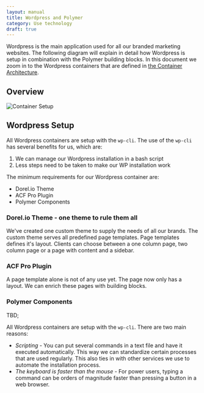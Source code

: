 ```yaml
---
layout: manual
title: Wordpress and Polymer
category: Use technology
draft: true
---
```


Wordpress is the main application used for all our branded marketing websites. The following diagram will explain in detail how Wordpress is setup in combination with the Polymer building blocks. In this document we zoom in to the Wordpress containers that are defined in [the Container Architecture](./container-architecture.html).

## Overview

![Container Setup](/assets/img/wp-polymer-setup.png "Wordpress and Polymer Setup")

## Wordpress Setup

All Wordpress containers are setup with the <code>wp-cli</code>. The use of the <code>wp-cli</code> has several benefits for us, which are:
1. We can manage our Wordpress installation in a bash script
2. Less steps need to be taken to make our WP installation work

The minimum requirements for our Wordpress container are:
- Dorel.io Theme
- ACF Pro Plugin
- Polymer Components

### Dorel.io Theme - one theme to rule them all

We've created one custom theme to supply the needs of all our brands. The custom theme serves all predefined page templates. Page templates defines it's layout. Clients can choose between a one column page, two column page or a page with content and a sidebar.

### ACF Pro Plugin

A page template alone is not of any use yet. The page now only has a layout. We can enrich these pages with building blocks.

### Polymer Components

TBD;

All Wordpress containers are setup with the <code>wp-cli</code>. There are two main reasons:

- *Scripting* - You can put several commands in a text file and have it executed automatically. This way we can standardize certain processes that are used regularly. This also ties in with other services we use to automate the installation process.
- *The keyboard is faster than the mouse* - For power users, typing a command can be orders of magnitude faster than pressing a button in a web browser.
